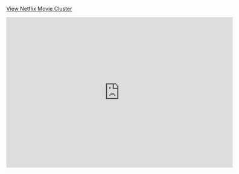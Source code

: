[View Netflix Movie Cluster](https://alexanderhalpern.github.io/Netflix-Movie-Cluster-HTML/)

<iframe src="https://alexanderhalpern.github.io/Netflix-Movie-Cluster-HTML/" width="600" height="400" frameborder="0" allowfullscreen></iframe>
